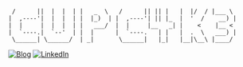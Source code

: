 ```
 /      ||  |  |  | |   _  \   /      || || |   |  |/  / |___ \  
|  ,----'|  |  |  | |  |_)  | |  ,----'| || |_  |  '  /    __) | 
|  |     |  |  |  | |   ___/  |  |     |__   _| |    <    |__ <  
|  `----.|  `--'  | |  |      |  `----.   | |   |  .  \   ___) | 
 \______| \______/  | _|       \______|   |_|   |__|\__\ |____/  
```

[![Blog](https://img.shields.io/badge/Blog-blue?style=flat-square&logo=wordpress&logoColor=white)](https://cupc4k3.lol)
[![LinkedIn](https://img.shields.io/badge/-LinkedIn-%230077B5?style=for-the-badge&logo=linkedin&logoColor=white)](https://www.linkedin.com/in/danbarrox)
